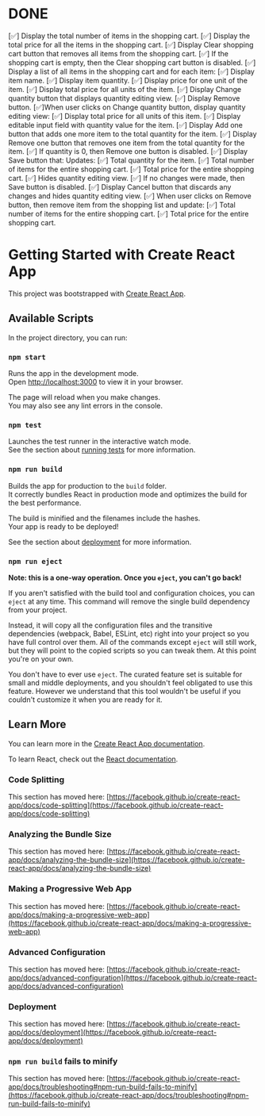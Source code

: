 # DONE

[✅] Display the total number of items in the shopping cart.
[✅] Display the total price for all the items in the shopping cart.
[✅] Display Clear shopping cart button that removes all items from the shopping cart.
[✅] If the shopping cart is empty, then the Clear shopping cart button is disabled.
[✅] Display a list of all items in the shopping cart and for each item:
[✅] Display item name.
[✅] Display item quantity.
[✅] Display price for one unit of the item.
[✅] Display total price for all units of the item.
[✅] Display Change quantity button that displays quantity editing view.
[✅] Display Remove button.
[✅]When user clicks on Change quantity button, display quantity editing view:
[✅] Display total price for all units of this item.
[✅] Display editable input field with quantity value for the item.
[✅] Display Add one button that adds one more item to the total quantity for the item.
[✅] Display Remove one button that removes one item from the total quantity for the item.
[✅] If quantity is 0, then Remove one button is disabled.
[✅] Display Save button that:
Updates:
[✅] Total quantity for the item.
[✅] Total number of items for the entire shopping cart.
[✅] Total price for the entire shopping cart.
[✅] Hides quantity editing view.
[✅] If no changes were made, then Save button is disabled.
[✅] Display Cancel button that discards any changes and hides quantity editing view.
[✅] When user clicks on Remove button, then remove item from the shopping list and update:
[✅] Total number of items for the entire shopping cart.
[✅] Total price for the entire shopping cart.

# Getting Started with Create React App

This project was bootstrapped with [Create React App](https://github.com/facebook/create-react-app).

## Available Scripts

In the project directory, you can run:

### `npm start`

Runs the app in the development mode.\
Open [http://localhost:3000](http://localhost:3000) to view it in your browser.

The page will reload when you make changes.\
You may also see any lint errors in the console.

### `npm test`

Launches the test runner in the interactive watch mode.\
See the section about [running tests](https://facebook.github.io/create-react-app/docs/running-tests) for more information.

### `npm run build`

Builds the app for production to the `build` folder.\
It correctly bundles React in production mode and optimizes the build for the best performance.

The build is minified and the filenames include the hashes.\
Your app is ready to be deployed!

See the section about [deployment](https://facebook.github.io/create-react-app/docs/deployment) for more information.

### `npm run eject`

**Note: this is a one-way operation. Once you `eject`, you can't go back!**

If you aren't satisfied with the build tool and configuration choices, you can `eject` at any time. This command will remove the single build dependency from your project.

Instead, it will copy all the configuration files and the transitive dependencies (webpack, Babel, ESLint, etc) right into your project so you have full control over them. All of the commands except `eject` will still work, but they will point to the copied scripts so you can tweak them. At this point you're on your own.

You don't have to ever use `eject`. The curated feature set is suitable for small and middle deployments, and you shouldn't feel obligated to use this feature. However we understand that this tool wouldn't be useful if you couldn't customize it when you are ready for it.

## Learn More

You can learn more in the [Create React App documentation](https://facebook.github.io/create-react-app/docs/getting-started).

To learn React, check out the [React documentation](https://reactjs.org/).

### Code Splitting

This section has moved here: [https://facebook.github.io/create-react-app/docs/code-splitting](https://facebook.github.io/create-react-app/docs/code-splitting)

### Analyzing the Bundle Size

This section has moved here: [https://facebook.github.io/create-react-app/docs/analyzing-the-bundle-size](https://facebook.github.io/create-react-app/docs/analyzing-the-bundle-size)

### Making a Progressive Web App

This section has moved here: [https://facebook.github.io/create-react-app/docs/making-a-progressive-web-app](https://facebook.github.io/create-react-app/docs/making-a-progressive-web-app)

### Advanced Configuration

This section has moved here: [https://facebook.github.io/create-react-app/docs/advanced-configuration](https://facebook.github.io/create-react-app/docs/advanced-configuration)

### Deployment

This section has moved here: [https://facebook.github.io/create-react-app/docs/deployment](https://facebook.github.io/create-react-app/docs/deployment)

### `npm run build` fails to minify

This section has moved here: [https://facebook.github.io/create-react-app/docs/troubleshooting#npm-run-build-fails-to-minify](https://facebook.github.io/create-react-app/docs/troubleshooting#npm-run-build-fails-to-minify)
